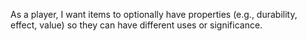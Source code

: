 As a player, I want items to optionally have properties (e.g., durability, effect, value) so they can have different uses or significance.
